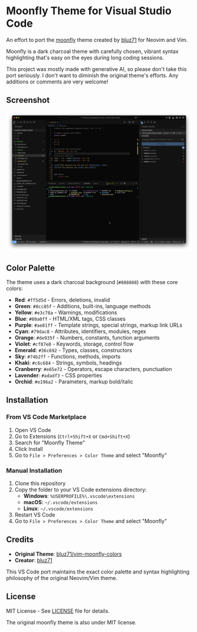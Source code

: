# Moonfly Theme for Visual Studio Code

An effort to port the [moonfly](https://github.com/bluz71/vim-moonfly-colors) theme created by [bluz71](https://github.com/bluz71) for Neovim and Vim.

Moonfly is a dark charcoal theme with carefully chosen, vibrant syntax highlighting that's easy on the eyes during long coding sessions.

This project was mostly made with generative AI, so please don't take this port seriously. I don't want to diminish the original theme's efforts. Any additions or comments are very welcome!

## Screenshot

![Moonfly Theme Screenshot](./assets/vscode.png)

## Color Palette

The theme uses a dark charcoal background (`#080808`) with these core colors:

- **Red**: `#ff5d5d` - Errors, deletions, invalid
- **Green**: `#8cc85f` - Additions, built-ins, language methods
- **Yellow**: `#e3c78a` - Warnings, modifications
- **Blue**: `#80a0ff` - HTML/XML tags, CSS classes
- **Purple**: `#ae81ff` - Template strings, special strings, markup link URLs
- **Cyan**: `#79dac8` - Attributes, identifiers, modules, regex
- **Orange**: `#de935f` - Numbers, constants, function arguments
- **Violet**: `#cf87e8` - Keywords, storage, control flow
- **Emerald**: `#36c692` - Types, classes, constructors
- **Sky**: `#74b2ff` - Functions, methods, imports
- **Khaki**: `#c6c684` - Strings, symbols, headings
- **Cranberry**: `#e65e72` - Operators, escape characters, punctuation
- **Lavender**: `#adadf3` - CSS properties
- **Orchid**: `#e196a2` - Parameters, markup bold/italic

## Installation

### From VS Code Marketplace

1. Open VS Code
2. Go to Extensions (`Ctrl+Shift+X` or `Cmd+Shift+X`)
3. Search for "Moonfly Theme"
4. Click Install
5. Go to `File > Preferences > Color Theme` and select "Moonfly"

### Manual Installation

1. Clone this repository
2. Copy the folder to your VS Code extensions directory:
   - **Windows**: `%USERPROFILE%\.vscode\extensions`
   - **macOS**: `~/.vscode/extensions`
   - **Linux**: `~/.vscode/extensions`
3. Restart VS Code
4. Go to `File > Preferences > Color Theme` and select "Moonfly"

## Credits

- **Original Theme**: [bluz71/vim-moonfly-colors](https://github.com/bluz71/vim-moonfly-colors)
- **Creator**: [bluz71](https://github.com/bluz71)

This VS Code port maintains the exact color palette and syntax highlighting philosophy of the original Neovim/Vim theme.

## License

MIT License - See [LICENSE](LICENSE) file for details.

The original moonfly theme is also under MIT license.
